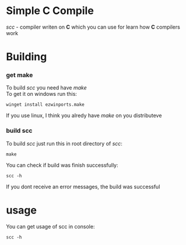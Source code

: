 # Simple C Compile
*scc* - compiler writen on **C** which you can use for learn how **C** compilers work

# Building
### get make
To build *scc* you need have *make*\
To get it on windows run this:
```
winget install ezwinports.make
```
If you use linux, I think you alredy have *make* on you distributeve
### build scc
To build *scc* just run this in root directory of *scc*:
```
make
```
You can check if build was finish successfully:
```
scc -h
```
If you dont receive an error messages, the build was successful

# usage
You can get usage of scc in console:
```
scc -h
```
